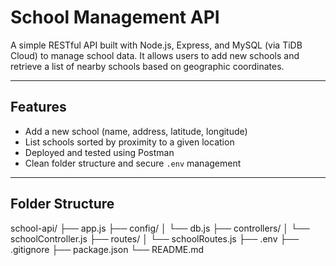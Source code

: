 # School Management API

A simple RESTful API built with Node.js, Express, and MySQL (via TiDB Cloud) to manage school data. It allows users to add new schools and retrieve a list of nearby schools based on geographic coordinates.

---

## Features

- Add a new school (name, address, latitude, longitude)
-  List schools sorted by proximity to a given location
-  Deployed and tested using Postman
-  Clean folder structure and secure `.env` management

---

## Folder Structure

school-api/
├── app.js
├── config/
│ └── db.js
├── controllers/
│ └── schoolController.js
├── routes/
│ └── schoolRoutes.js
├── .env
├── .gitignore
├── package.json
└── README.md

